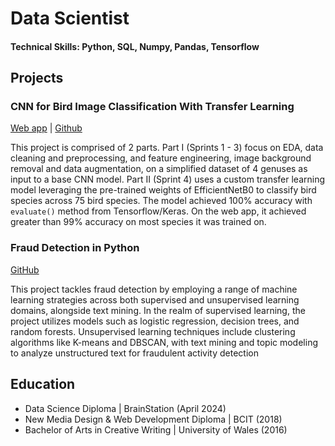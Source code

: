 # Data Scientist

#### Technical Skills: Python, SQL, Numpy, Pandas, Tensorflow 

## Projects

### CNN for Bird Image Classification With Transfer Learning
[Web app](duck-duck-choose.streamlit.app/) | [Github](https://github.com/LarissaHuang/capstone_project)

This project is comprised of 2 parts. Part I (Sprints 1 - 3) focus on EDA, data cleaning and preprocessing, and feature engineering, image background removal and data augmentation, on a simplified dataset of 4 genuses as input to a base CNN model. Part II (Sprint 4) uses a custom transfer learning model leveraging the pre-trained weights of EfficientNetB0 to classify bird species across 75 bird species. The model achieved 100% accuracy with `evaluate()` method from Tensorflow/Keras. On the web app, it achieved greater than 99% accuracy on most species it was trained on. 


### Fraud Detection in Python
[GitHub](https://github.com/LarissaHuang/Fraud-Detection-Python)

This project tackles fraud detection by employing a range of machine learning strategies across both supervised and unsupervised learning domains, alongside text mining. In the realm of supervised learning, the project utilizes models such as logistic regression, decision trees, and random forests. Unsupervised learning techniques include clustering algorithms like K-means and DBSCAN, with text mining and topic modeling to analyze unstructured text for fraudulent activity detection


## Education
- Data Science Diploma | BrainStation (April 2024)
- New Media Design & Web Development Diploma | BCIT (2018)
- Bachelor of Arts in Creative Writing | University of Wales (2016)


